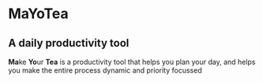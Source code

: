 # MaYoTea
## A daily productivity tool

**Ma**ke **Yo**ur **Tea** is a productivity tool that helps you plan your day, and helps you make the entire process dynamic and priority focussed
